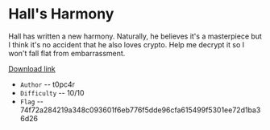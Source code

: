 # Hall's Harmony

Hall has written a new harmony. Naturally, he believes it's a masterpiece but I think it's no accident that he also loves crypto. Help me decrypt it so I won't fall flat from embarrassment.

[Download link](https://drive.google.com/open?id=1aeA8Jar6Sp2zVecIP9XnudaxDrTRXKXc)

* `Author` -- t0pc4r
* `Difficulty` -- 10/10
* `Flag` -- 74f72a284219a348c093601f6eb776f5dde96cfa615499f5301ee72d1ba36d26
